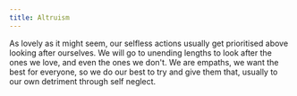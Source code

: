 ```yaml
---
title: Altruism
---
```


As lovely as it might seem, our selfless actions usually get prioritised above looking after ourselves. We will go to unending lengths to look after the ones we love, and even the ones we don't. We are empaths, we want the best for everyone, so we do our best to try and give them that, usually to our own detriment through self neglect.
